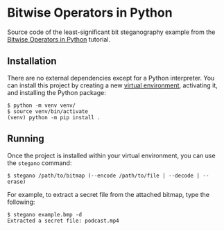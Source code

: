 # Bitwise Operators in Python

Source code of the least-significant bit steganography example from the [Bitwise Operators in Python](https://realpython.com/python-bitwise-operators/) tutorial.  

## Installation

There are no external dependencies except for a Python interpreter. You can install this project by creating a new [virtual environment](https://realpython.com/python-virtual-environments-a-primer/), activating it, and installing the Python package:

```shell
$ python -m venv venv/
$ source venv/bin/activate
(venv) python -m pip install .
```

## Running

Once the project is installed within your virtual environment, you can use the `stegano` command:

```shell
$ stegano /path/to/bitmap (--encode /path/to/file | --decode | --erase)
```

For example, to extract a secret file from the attached bitmap, type the following:

```shell
$ stegano example.bmp -d
Extracted a secret file: podcast.mp4
```
